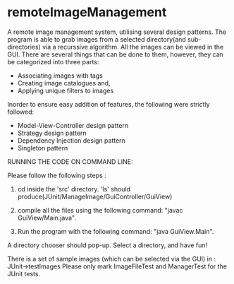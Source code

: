 # remoteImageManagement

A remote image management system, utilising several design patterns. The program is able to grab images from a 
selected directory(and sub-directories) via a recurssive algorithm. All the images can be viewed in the GUI. There
are several things that can be done to them, however, they can be categorized into three parts:
  * Associating images with tags
  * Creating image catalogues and,
  * Applying unique filters to images
  
Inorder to ensure easy addition of features, the following were strictly followed:
  * Model-View-Controller design pattern
  * Strategy design pattern
  * Dependency Injection design pattern
  * Singleton pattern

RUNNING THE CODE ON COMMAND LINE:

Please follow the following steps :

1. cd inside the 'src' directory. 'ls' should produce(JUnit/ManageImage/GuiController/GuiView)

2. compile all the files using the following command: "javac GuiView/Main.java".

3. Run the program with the following command: "java GuiView.Main".

A directory chooser should pop-up. Select a directory, and have fun!

There is a set of sample images (which can be selected via the GUI) in : JUnit->testImages
Please only mark ImageFileTest and ManagerTest for the JUnit tests.
